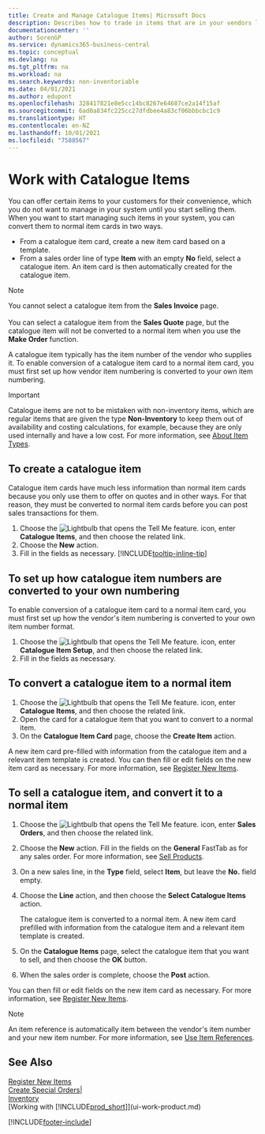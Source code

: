```yaml
---
title: Create and Manage Catalogue Items| Microsoft Docs
description: Describes how to trade in items that are in your vendors list of items but not in your own list of items.
documentationcenter: ''
author: SorenGP
ms.service: dynamics365-business-central
ms.topic: conceptual
ms.devlang: na
ms.tgt_pltfrm: na
ms.workload: na
ms.search.keywords: non-inventoriable
ms.date: 04/01/2021
ms.author: edupont
ms.openlocfilehash: 328417821e8e5cc14bc8267e64687ce2a14f15af
ms.sourcegitcommit: 6ad0a834fc225cc27dfdbee4a83cf06bbbcbc1c9
ms.translationtype: HT
ms.contentlocale: en-NZ
ms.lasthandoff: 10/01/2021
ms.locfileid: "7588567"
---
```

# <a name="work-with-catalog-items"></a>Work with Catalogue Items
You can offer certain items to your customers for their convenience, which you do not want to manage in your system until you start selling them. When you want to start managing such items in your system, you can convert them to normal item cards in two ways.

* From a catalogue item card, create a new item card based on a template.
* From a sales order line of type **Item** with an empty **No** field, select a catalogue item. An item card is then automatically created for the catalogue item.

> [!NOTE]  
> You cannot select a catalogue item from the **Sales Invoice** page.<br /><br />
> You can select a catalogue item from the **Sales Quote** page, but the catalogue item will not be converted to a normal item when you use the **Make Order** function.

A catalogue item typically has the item number of the vendor who supplies it. To enable conversion of a catalogue item card to a normal item card, you must first set up how vendor item numbering is converted to your own item numbering.   

> [!Important]
> Catalogue items are not to be mistaken with non-inventory items, which are regular items that are given the type **Non-Inventory** to keep them out of availability and costing calculations, for example, because they are only used internally and have a low cost. For more information, see [About Item Types](inventory-about-item-types.md).

## <a name="to-create-a-catalog-item"></a>To create a catalogue item
Catalogue item cards have much less information than normal item cards because you only use them to offer on quotes and in other ways. For that reason, they must be converted to normal item cards before you can post sales transactions for them.

1. Choose the ![Lightbulb that opens the Tell Me feature.](media/ui-search/search_small.png "Tell me what you want to do") icon, enter **Catalogue Items**, and then choose the related link.
2. Choose the **New** action.
3. Fill in the fields as necessary. [!INCLUDE[tooltip-inline-tip](includes/tooltip-inline-tip_md.md)]

## <a name="to-set-up-how-catalog-item-numbers-are-converted-to-your-own-numbering"></a>To set up how catalogue item numbers are converted to your own numbering
To enable conversion of a catalogue item card to a normal item card, you must first set up how the vendor's item numbering is converted to your own item number format.

1. Choose the ![Lightbulb that opens the Tell Me feature.](media/ui-search/search_small.png "Tell me what you want to do") icon, enter **Catalogue Item Setup**, and then choose the related link.
2. Fill in the fields as necessary.

## <a name="to-convert-a-catalog-item-to-a-normal-item"></a>To convert a catalogue item to a normal item
1. Choose the ![Lightbulb that opens the Tell Me feature.](media/ui-search/search_small.png "Tell me what you want to do") icon, enter **Catalogue Items**, and then choose the related link.
2. Open the card for a catalogue item that you want to convert to a normal item.
3. On the **Catalogue Item Card** page, choose the **Create Item** action.

A new item card pre-filled with information from the catalogue item and a relevant item template is created. You can then fill or edit fields on the new item card as necessary. For more information, see [Register New Items](inventory-how-register-new-items.md).

## <a name="to-sell-a-catalog-item-and-convert-it-to-a-normal-item"></a>To sell a catalogue item, and convert it to a normal item
1. Choose the ![Lightbulb that opens the Tell Me feature.](media/ui-search/search_small.png "Tell me what you want to do") icon, enter **Sales Orders**, and then choose the related link.
2. Choose the **New** action. Fill in the fields on the **General** FastTab as for any sales order. For more information, see [Sell Products](sales-how-sell-products.md).
3. On a new sales line, in the **Type** field, select **Item**, but leave the **No.** field empty.
4. Choose the **Line** action, and then choose the **Select Catalogue Items** action.

    The catalogue item is converted to a normal item. A new item card prefilled with information from the catalogue item and a relevant item template is created.
5. On the **Catalogue Items** page, select the catalogue item that you want to sell, and then choose the **OK** button.
6. When the sales order is complete, choose the **Post** action.

You can then fill or edit fields on the new item card as necessary. For more information, see [Register New Items](inventory-how-register-new-items.md).

> [!NOTE]  
>   An item reference is automatically item between the vendor's item number and your new item number. For more information, see [Use Item References](inventory-how-use-item-cross-refs.md).

## <a name="see-also"></a>See Also
[Register New Items](inventory-how-register-new-items.md)  
[Create Special Orders](sales-how-to-create-special-orders.md)|  
[Inventory](inventory-manage-inventory.md)  
[Working with [!INCLUDE[prod_short](includes/prod_short.md)]](ui-work-product.md)


[!INCLUDE[footer-include](includes/footer-banner.md)]
